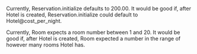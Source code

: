 Currently, Reservation.initialize defaults to 200.00.
It would be good if, after Hotel is created, Reservation.initialize could default to Hotel@cost_per_night.

Currently, Room expects a room number between 1 and 20.
It would be good if, after Hotel is created, Room expected a number in the range of however many rooms Hotel has.